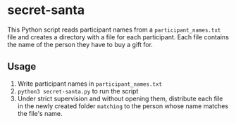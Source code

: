 # secret-santa

This Python script reads participant names from a `participant_names.txt` file and creates a directory with a file for each participant. Each file contains the name of the person they have to buy a gift for.

## Usage

1. Write participant names in `participant_names.txt`
2. `python3 secret-santa.py` to run the script
3. Under strict supervision and without opening them, distribute each file in the newly created folder `matching` to the person whose name matches the file's name.  


